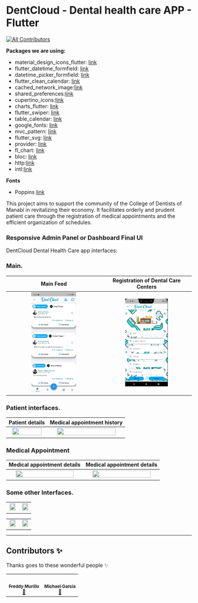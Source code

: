 # DentCloud - Dental health care APP - Flutter
<!-- ALL-CONTRIBUTORS-BADGE:START - Do not remove or modify this section -->
[![All Contributors](https://img.shields.io/badge/all_contributors-2-orange.svg?style=flat-square)](#contributors-)
<!-- ALL-CONTRIBUTORS-BADGE:END -->

<!-- ## [Live Preview](https://abuanwar072.github.io/Flutter-Responsive-Admin-Panel-or-Dashboard/#/) -->

**Packages we are using:**

- material_design_icons_flutter: [link](https://pub.dev/packages/material_design_icons_flutter)
- flutter_datetime_formfield: [link](https://pub.dev/packages/flutter_datetime_formfield)
- datetime_picker_formfield: [link](https://pub.dev/packages/datetime_picker_formfield_new)
- flutter_clean_calendar: [link](https://pub.dev/packages/flutter_clean_calendar)
- cached_network_image:[link](https://pub.dev/packages/cached_network_image)
- shared_preferences:[link](https://pub.dev/packages/shared_preferences)
- cupertino_icons:[link](https://pub.dev/packages/cupertino_icons)
- charts_flutter: [link](https://pub.dev/packages/community_charts_flutter)
- flutter_swiper: [link](https://pub.dev/packages/flutter_swiper_view)
- table_calendar: [link](https://pub.dev/packages/table_calendar)
- google_fonts: [link](https://pub.dev/packages/google_fonts)
- mvc_pattern: [link](https://pub.dev/packages/mvc_pattern)
- flutter_svg: [link](https://pub.dev/packages/flutter_svg)
- provider: [link](https://pub.dev/packages/provider)
- fl_chart: [link](https://pub.dev/packages/fl_chart)
- bloc: [link](https://pub.dev/packages/bloc)
- http:[link](https://pub.dev/packages/http)
- intl:[link](https://pub.dev/packages/intl)

**Fonts**

- Poppins [link](https://fonts.google.com/specimen/Poppins)

<!-- ## [Watch it on YouTube](https://youtu.be/_uOgXpEHNbc) -->

This project aims to support the community of the College of Dentists of Manabí in revitalizing their economy. It facilitates orderly and prudent patient care through the registration of medical appointments and the efficient organization of schedules.

### Responsive Admin Panel or Dashboard Final UI

<!-- ![Preview](/imgFolio/main.png) -->

DentCloud Dental Health Care app interfaces:  

### Main.

|                               Main Feed                               |                                   Registration of Dental Care Centers                                  |
|:------------------------------------------------------------------------------:|:------------------------------------------------------------------------------:|
|  <img src="/imgFolio/publicaciones.jpeg" style="height: 15%; width:50%;"/>  |  <img src="/imgFolio/registroconsultor.jpeg" style="height: 25%; width:50%;"/>  |

### Patient interfaces.

|                              Patient details                             |                               Medical appointment history                               |
|:----------------------------------------------------------------------------:|:----------------------------------------------------------------------------:|
| <img src="/imgFolio/detalles de datos de usuario.png" style="height: 50%; width:90%;"/> | <img src="/imgFolio/Historial de consultas medicas general.png" style="height: 90%; width:90%;"/> |

### Medical Appointment

|                              Medical appointment details                              |                               Medical appointment details                               |
|:----------------------------------------------------------------------------:|:----------------------------------------------------------------------------:|
| <img src="/imgFolio/detalles e consulta.png" style="height: 50%; width:90%;"/> | <img src="/imgFolio/detalles de consultas a fondo.png" style="height: 50%; width:90%;"/> |

### Some other Interfaces.

|                                                            |                                                              |
|:----------------------------------------------------------------------------:|:----------------------------------------------------------------------------:|
| <img src="/imgFolio/Escuelas de facultad.png" style="height: 50%; width:90%;"/> |  <img src="/imgFolio/carreras de escuela.png" style="height: 50%; width:90%;"/>  |

<!-- --- -->
|                                                           |                                                              |
|:----------------------------------------------------------------------------:|:----------------------------------------------------------------------------:|
| <img src="/imgFolio/graficos de escuela.png" style="height: 50%; width:90%;"/> | <img src="/imgFolio/hipertension.png" style="height: 50%; width:90%;"/> |

---

<!-- ![](/ui.png) -->

## Contributors ✨

Thanks goes to these wonderful people ✨

<!-- ALL-CONTRIBUTORS-LIST:START - Do not remove or modify this section -->
<!-- prettier-ignore-start -->
<!-- markdownlint-disable -->
<table>
  <tr>
    <td align="center"><a href="https://github.com/FreddyMurillo23"><img src="https://avatars.githubusercontent.com/u/71042478?v=4" width="100px;" alt=""/><br /><sub><b>Freddy Murillo</b></sub></a><br /><a href="https://github.com/FreddyMurillo23" title="Bug reports">🐛</a></td>
    <td align="center"><a href="https://github.com/mgarcia404">
    <img src="https://avatars.githubusercontent.com/u/71103640?v=4" width="100px;" alt=""/>
    <br /><sub><b>Michael García</b></sub></a><br /><a href="https://github.com/mgarcia404" title="Bug reports">🐛</a>
    </td>
  </tr>
</table>

<!-- markdownlint-restore -->
<!-- prettier-ignore-end -->

<!-- ALL-CONTRIBUTORS-LIST:END -->
<!-- 
This project follows the [all-contributors](https://github.com/all-contributors/all-contributors) specification. Contributions of any kind welcome! -->